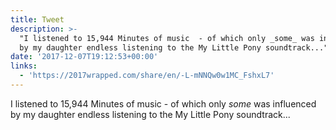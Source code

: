 ```yaml
---
title: Tweet
description: >-
  "I listened to 15,944 Minutes of music  - of which only _some_ was influenced
  by my daughter endless listening to the My Little Pony soundtrack..."
date: '2017-12-07T19:12:53+00:00'
links:
  - 'https://2017wrapped.com/share/en/-L-mNNQw0w1MC_FshxL7'
---
```

I listened to 15,944 Minutes of music  - of which only _some_ was influenced by my daughter endless listening to the My Little Pony soundtrack...
